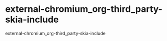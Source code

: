 external-chromium_org-third_party-skia-include
==============================================

external-chromium_org-third_party-skia-include
